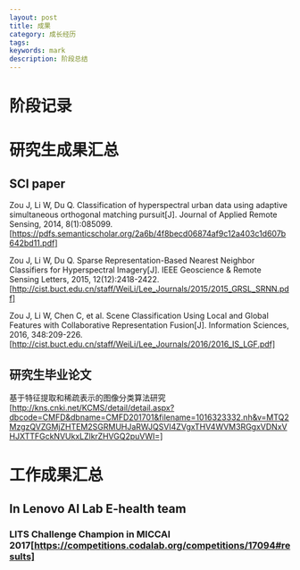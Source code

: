 ```yaml
---
layout: post
title: 成果
category: 成长经历
tags: 
keywords: mark
description: 阶段总结
---
```


# 阶段记录

# 研究生成果汇总

## SCI paper

Zou J, Li W, Du Q. Classification of hyperspectral urban data using adaptive simultaneous orthogonal matching pursuit[J]. Journal of Applied Remote Sensing, 2014, 8(1):085099.[https://pdfs.semanticscholar.org/2a6b/4f8becd06874af9c12a403c1d607b642bd11.pdf]

Zou J, Li W, Du Q. Sparse Representation-Based Nearest Neighbor Classifiers for Hyperspectral Imagery[J]. IEEE Geoscience & Remote Sensing Letters, 2015, 12(12):2418-2422.[http://cist.buct.edu.cn/staff/WeiLi/Lee_Journals/2015/2015_GRSL_SRNN.pdf]

Zou J, Li W, Chen C, et al. Scene Classification Using Local and Global Features with Collaborative Representation Fusion[J]. Information Sciences, 2016, 348:209-226.[http://cist.buct.edu.cn/staff/WeiLi/Lee_Journals/2016/2016_IS_LGF.pdf]

## 研究生毕业论文

基于特征提取和稀疏表示的图像分类算法研究
[http://kns.cnki.net/KCMS/detail/detail.aspx?dbcode=CMFD&dbname=CMFD201701&filename=1016323332.nh&v=MTQ2MzgzQVZGMjZHTEM2SGRMUHJaRWJQSVI4ZVgxTHV4WVM3RGgxVDNxVHJXTTFGckNVUkxLZlkrZHVGQ2puVWI=]

# 工作成果汇总

## In Lenovo AI Lab E-health team

### LITS Challenge Champion in MICCAI 2017[https://competitions.codalab.org/competitions/17094#results]
